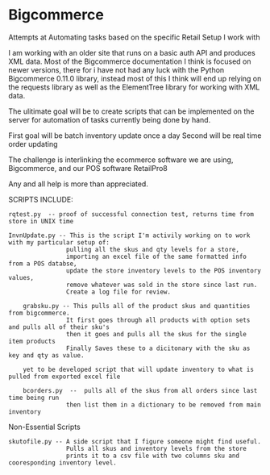 # Bigcommerce
Attempts at Automating tasks based on the specific Retail Setup I work with

I am working with an older site that runs on a basic auth API and produces XML data.  Most of the Bigcommerce documentation I think is focused on newer versions, there for i have not had any luck with the Python Bigcommerce 0.11.0 library, instead most of this I think will end up relying on the requests library as well as the ElementTree library for working with XML data.

The ulitimate goal will be to create scripts that can be implemented on the server for automation of tasks currently being done by hand.

First goal will be batch inventory update once a day
Second will be real time order updating

The challenge is interlinking the ecommerce software we are using, Bigcommerce, and our POS software RetailPro8

Any and all help is more than appreciated.

SCRIPTS INCLUDE:
    
    rqtest.py  -- proof of successful connection test, returns time from store in UNIX time
    
    InvnUpdate.py -- This is the script I'm activily working on to work with my particular setup of: 
                    pulling all the skus and qty levels for a store, 
                    importing an excel file of the same formatted info from a POS databse, 
                    update the store inventory levels to the POS inventory values, 
                    remove whatever was sold in the store since last run. 
                    Create a log file for review.
                
        grabsku.py -- This pulls all of the product skus and quantities from bigcommerce.  
                    It first goes through all products with option sets and pulls all of their sku's
                    then it goes and pulls all the skus for the single item products  
                    Finally Saves these to a dicitonary with the sku as key and qty as value.
        
        yet to be developed script that will update inventory to what is pulled from exported excel file
        
        bcorders.py  --  pulls all of the skus from all orders since last time being run 
                    then list them in a dictionary to be removed from main inventory
        
Non-Essential Scripts
    
    skutofile.py -- A side script that I figure someone might find useful.  
                    Pulls all skus and inventory levels from the store
                    prints it to a csv file with two columns sku and cooresponding inventory level. 
